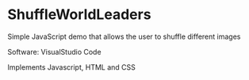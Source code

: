 # ShuffleWorldLeaders

Simple JavaScript demo that allows the user to shuffle different images

Software: VisualStudio Code

Implements Javascript, HTML and CSS
